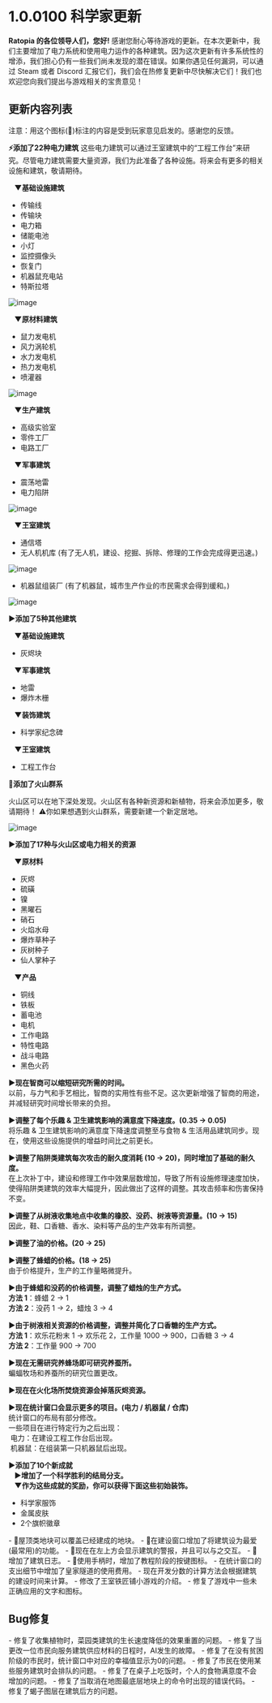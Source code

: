 # 1.0.0100 科学家更新

**Ratopia 的各位领导人们，您好!**
感谢您耐心等待游戏的更新。在本次更新中，我们主要增加了电力系统和使用电力运作的各种建筑。因为这次更新有许多系统性的增添，我们担心仍有一些我们尚未发现的潜在错误。如果你遇见任何漏洞，可以通过 Steam 或者 Discord 汇报它们，我们会在热修复更新中尽快解决它们！我们也欢迎您向我们提出与游戏相关的宝贵意见！

## 更新内容列表

注意：用这个图标(💌)标注的内容是受到玩家意见启发的。感谢您的反馈。

**⚡添加了22种电力建筑**
这些电力建筑可以通过王室建筑中的“工程工作台”来研究。尽管电力建筑需要大量资源，我们为此准备了各种设施。将来会有更多的相关设施和建筑，敬请期待。

&nbsp;&nbsp;&nbsp;**▼基础设施建筑**

- 传输线
- 传输块
- 电力箱
- 储能电池
- 小灯
- 监控摄像头
- 恢复门
- 机器鼠充电站
- 特斯拉塔

![image](https://clan.st.dl.eccdnx.com/images//43311876/d6df5b9f3f3758c3fc558f1e9254ecf5121bcbd8.gif)

&nbsp;&nbsp;&nbsp;**▼原材料建筑**

- 鼠力发电机
- 风力涡轮机
- 水力发电机
- 热力发电机
- 喷灌器

![image](https://clan.st.dl.eccdnx.com/images//43311876/d3acc6f29c21c87390c67b86816f6cb3983710f9.gif)

&nbsp;&nbsp;&nbsp;**▼生产建筑**

- 高级实验室
- 零件工厂
- 电路工厂

&nbsp;&nbsp;&nbsp;**▼军事建筑**

- 震荡地雷
- 电力陷阱

![image](https://clan.st.dl.eccdnx.com/images//43311876/40265992e5c71b69a1d175f203bcab7ed42eff77.gif)

&nbsp;&nbsp;&nbsp;**▼王室建筑**

- 通信塔
- 无人机机库 (有了无人机，建设、挖掘、拆除、修理的工作会完成得更迅速。)

![image](https://clan.st.dl.eccdnx.com/images//43311876/84f8fec8c9ce9253e4da350fcf96776d79a2d7a3.gif)

- 机器鼠组装厂 (有了机器鼠，城市生产作业的市民需求会得到缓和。)

![image](https://clan.st.dl.eccdnx.com/images//43311876/3a7f0469979ed96bb321555e4ab5548905fe7507.gif)

**▶添加了5种其他建筑**

&nbsp;&nbsp;&nbsp;**▼基础设施建筑**

- 灰烬块

&nbsp;&nbsp;&nbsp;**▼军事建筑**

- 地雷
- 爆炸木栅

&nbsp;&nbsp;&nbsp;**▼装饰建筑**

- 科学家纪念碑

&nbsp;&nbsp;&nbsp;**▼王室建筑**

- 工程工作台

**🌋添加了火山群系**

火山区可以在地下深处发现。火山区有各种新资源和新植物，将来会添加更多，敬请期待！
⚠️你如果想遇到火山群系，需要新建一个新定居地。

![image](https://clan.st.dl.eccdnx.com/images//43311876/c71618adafd2aab82271e90ef46011cf98583610.png)

**▶添加了17种与火山区或电力相关的资源**

&nbsp;&nbsp;&nbsp;**▼原材料**

- 灰烬
- 硫磺
- 镍
- 黑曜石
- 硝石
- 火焰水母
- 爆炸草种子
- 灰树种子
- 仙人掌种子

&nbsp;&nbsp;&nbsp;**▼产品**

- 铜线
- 铁板
- 蓄电池
- 电机
- 工作电路
- 特性电路
- 战斗电路
- 黑色火药

**▶现在智商可以缩短研究所需的时间。**  
以前，与力气和手艺相比，智商的实用性有些不足。这次更新增强了智商的用途，并减轻研究时间增长带来的负担。

**▶调整了每个乐趣 & 卫生建筑影响的满意度下降速度。(0.35 → 0.05)**  
将乐趣 & 卫生建筑影响的满意度下降速度调整至与食物 & 生活用品建筑同步。现在，使用这些设施提供的增益时间比之前更长。

**▶调整了陷阱类建筑每次攻击的耐久度消耗 (10 → 20)，同时增加了基础的耐久度。**  
在上次补丁中，建设和修理工作中效果层数增加，导致了所有设施修理速度加快，使得陷阱类建筑的效率大幅提升，因此做出了这样的调整。其攻击频率和伤害保持不变。

**▶调整了从树液收集地点中收集的橡胶、没药、树液等资源量。(10 → 15)**  
因此，鞋、口香糖、香水、染料等产品的生产效率有所调整。

**▶调整了油的价格。(20 → 25)**

**▶调整了蜂蜡的价格。(18 → 25)**  
由于价格提升，生产的工作量略微提升。

**▶由于蜂蜡和没药的价格调整，调整了蜡烛的生产方式。**  
**方法 1**：蜂蜡 2 → 1  
**方法 2**：没药 1 → 2，蜡烛 3 → 4

**▶由于树液相关资源的价格调整，调整并简化了口香糖的生产方式。**  
**方法 1**：欢乐花粉末 1 → 欢乐花 2，工作量 1000 → 900，口香糖 3 → 4  
**方法 2**：工作量 900 → 700

**▶现在无需研究养蜂场即可研究养蚕所。**  
蝙蝠牧场和养蚕所的研究位置更改。

**▶现在在火化场所焚烧资源会掉落灰烬资源。**

**▶现在统计窗口会显示更多的项目。(电力 / 机器鼠 / 仓库)**  
统计窗口的布局有部分修改。  
一些项目在进行特定行为之后出现：  
&nbsp;电力：在建设工程工作台后出现。  
&nbsp;机器鼠：在组装第一只机器鼠后出现。

**▶添加了10个新成就**  
&nbsp;&nbsp;&nbsp;**▶增加了一个科学胜利的结局分支。**  
&nbsp;&nbsp;&nbsp;**▼作为这些成就的奖励，你可以获得下面这些初始装饰。**

- 科学家服饰
- 金属皮肤
- 2个旗帜徽章

\- 💌屋顶类地块可以覆盖已经建成的地块。
\- 💌在建设窗口增加了将建筑设为最爱(最常用)的功能。
\- 💌现在在左上方会显示建筑的警报，并且可以与之交互。
\- 💌增加了建筑日志。
\- 💌使用手柄时，增加了教程阶段的按键图标。
\- 在统计窗口的支出细节中增加了皇家隧道的使用费用。
\- 现在开发分数的计算方法会根据建筑的建设时间来计算。
\- 修改了王室铁匠铺小游戏的介绍。
\- 修复了游戏中一些未正确应用的文字和图标。

## Bug修复

\- 修复了收集植物时，菜园类建筑的生长速度降低的效果重置的问题。
\- 修复了当更改一位市民向服务建筑供应材料的日程时，AI发生的故障。
\- 修复了在没有贫困阶级的市民时，统计窗口中对应的幸福值显示为0的问题。
\- 修复了市民在使用某些服务建筑时会排队的问题。
\- 修复了在桌子上吃饭时，个人的食物满意度不会增加的问题。
\- 修复了当取消在地图最底层地块上的命令时出现的错误代码。
\- 修复了蝎子图层在建筑后方的问题。
